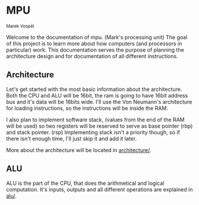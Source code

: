 # MPU
<sup>Marek Vospěl</sup>

Welcome to the documentation of mpu. (Mark's processing unit) The goal of this project is to learn more about how
computers (and processors in particular) work. This documentation serves the purpose of planning the architecture design
and for documentation of all different instructions.

## Architecture
Let's get started with the most basic information about the architecture. Both the CPU and ALU will be 16bit, the ram
is going to have 16bit address bus and it's data will be 16bits wide. I'll use the Von Neumann's architecture for
loading instructions, so the instructions will be inside the RAM.

I also plan to implement software stack, (values from the end of the RAM will be used) so two registers will be reserved
to serve as base pointer (rbp) and stack pointer. (rsp) Implementing stack isn't a priority though, so if there isn't
enough time, I'll just skip it and add it later.

More about the architecture will be located in [architecture/](architecture/).

## ALU
ALU is the part of the CPU, that does the arithmetical and logical computation. It's inputs, outputs and all different
operations are explained in [alu/](alu/).
